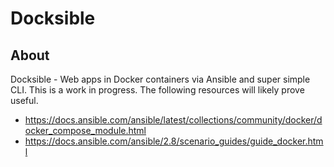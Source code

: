 # Docksible

## About

Docksible - Web apps in Docker containers via Ansible and super simple CLI. This is a work in progress. The following resources will likely prove useful.

* https://docs.ansible.com/ansible/latest/collections/community/docker/docker_compose_module.html
* https://docs.ansible.com/ansible/2.8/scenario_guides/guide_docker.html
